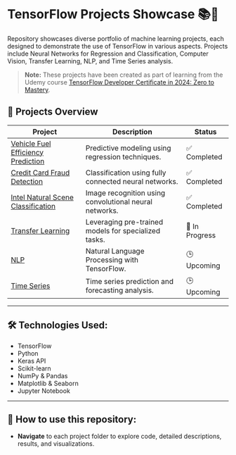 # TensorFlow Projects Showcase 📚🤖

Repository showcases diverse portfolio of machine learning projects, each designed to demonstrate the use of TensorFlow in various aspects. Projects include Neural Networks for Regression and Classification, Computer Vision, Transfer Learning, NLP, and Time Series analysis.

> **Note:** These projects have been created as part of learning from the Udemy course [TensorFlow Developer Certificate in 2024: Zero to Mastery](https://www.udemy.com/course/tensorflow-developer-certificate-machine-learning-zero-to-mastery/).

## 🚀 Projects Overview

| Project                               | Description                                             |     Status      |
|---------------------------------------|--------------------------------------------------|------------------------|
| [Vehicle Fuel Efficiency Prediction](NN-Regression/)       | Predictive modeling using regression techniques.        | ✅ Completed |
| [Credit Card Fraud Detection](NN-Classification/) | Classification using fully connected neural networks. | ✅ Completed    |
| [Intel Natural Scene Classification](CNN/)                           | Image recognition using convolutional neural networks.  | ✅ Completed    |
| [Transfer Learning](Transfer-Learning/) | Leveraging pre-trained models for specialized tasks.  | 🔄 In Progress    |
| [NLP](NLP/)                           | Natural Language Processing with TensorFlow.            | 🕒 Upcoming    |
| [Time Series](Time-Series/)           | Time series prediction and forecasting analysis.        | 🕒 Upcoming    |

---

## 🛠️ Technologies Used:
- TensorFlow
- Python
- Keras API
- Scikit-learn
- NumPy & Pandas
- Matplotlib & Seaborn
- Jupyter Notebook

---

## 📌 How to use this repository:
- **Navigate** to each project folder to explore code, detailed descriptions, results, and visualizations.
